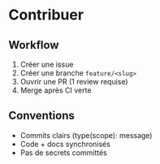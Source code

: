 # Contribuer


## Workflow
1. Créer une issue
2. Créer une branche `feature/<slug>`
3. Ouvrir une PR (1 review requise)
4. Merge après CI verte


## Conventions
- Commits clairs (type(scope): message)
- Code + docs synchronisés
- Pas de secrets committés